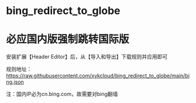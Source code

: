 # bing_redirect_to_globe
# 必应国内版强制跳转国际版
安装扩展【Header Editor】后，从【导入和导出】下载规则并应用即可

规则地址：https://raw.githubusercontent.com/xykcloud/bing_redirect_to_globe/main/bing.json

注：国内IP必为cn.bing.com，故需要对bing翻墙
